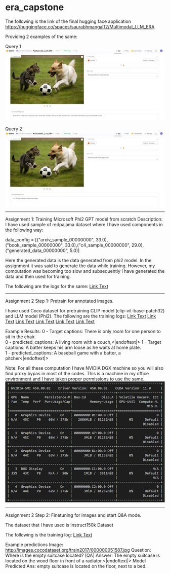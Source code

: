 # era_capstone

The following is the link of the final hugging face application
https://huggingface.co/spaces/saurabhmangal12/Multimodal_LLM_ERA

Providing 2 examples of the same:

Query 1
![Image Description](https://github.com/saurabhmangal/era_capstone/blob/main/Query%201.jpg)

Query 2
![Image Description](https://github.com/saurabhmangal/era_capstone/blob/main/Query%202.JPG)

---------------------------------------------------------------------------------------------------------------------------------------------------------------------------------------------
Assignment 1: Training Microsoft Phi2 GPT model from scratch
Description: I have used sample of redpajama dataset where I have used components in the following way:

data_config = [("arxiv_sample_00000000", 33.0),("book_sample_00000000", 33.0),("c4_sample_00000000", 29.0),("generated_data_00000000", 5.0)]

Here the generated data is the data generated from phi2 model. In the assignment it was said to generate the data while training. However, my computation was becoming too slow and subsequently I have generated the data and then used for training. 

The following are the logs for the same:
[Link Text](https://github.com/saurabhmangal/era_capstone/blob/main/1initial_training_phase1/log.txt)

---------------------------------------------------------------------------------------------------------------------------------------------------------------------------
Assignment 2 Step 1: Pretrain for annotated images.

I have used Coco dataset for pretraining CLIP model (clip-vit-base-patch32) and LLM model (Phi2). 
The following are the training logs:
[Link Text](https://github.com/saurabhmangal/era_capstone/blob/main/2model_pretraining/log1.txt)
[Link Text](https://github.com/saurabhmangal/era_capstone/blob/main/2model_pretraining/log2.txt)
[Link Text](https://github.com/saurabhmangal/era_capstone/blob/main/2model_pretraining/log3.txt)
[Link Text](https://github.com/saurabhmangal/era_capstone/blob/main/2model_pretraining/log4.txt)
[Link Text](https://github.com/saurabhmangal/era_capstone/blob/main/2model_pretraining/log5.txt)
[Link Text](https://github.com/saurabhmangal/era_capstone/blob/main/2model_pretraining/log6.txt)

Example Results:
0 - Target captions:
 There is only room for one person to sit in the chair.  
0 - predicted_captions:
 A living room with a couch,<|endoftext|> 
1 - Target captions:
 A batter keeps his arm loose as he waits at home plate.  
1 - predicted_captions:
 A baseball game with a batter, a pitcher<|endoftext|> 

Note: For all these computation I have NVIDIA DGX machine so you will also find proxy bypas in most of the codes. This is a machine in my office environment and I have taken proper permissions to use the same. 
![Image Description](https://github.com/saurabhmangal/era_capstone/blob/main/dgx.JPG)

----------------------------------------------------------------------------------------------------------------------------------------------------------------------------------------------------------

Assignment 2 Step 2: Finetuning for images and start Q&A mode.

The dataset that I have used is Instruct150k Dataset

The following is the training log:
[Link Text](https://github.com/saurabhmangal/era_capstone/blob/main/3finetuning/log.txt)


Example predictions
Image: http://images.cocodataset.org/train2017/000000051587.jpg
Question: Where is the empty suitcase located? [QA]
Answer:   The empty suitcase is located on the wood floor in front of a radiator.<|endoftext|>
Model Predicted Ans:  empty suitcase is located on the floor, next to a bed.

